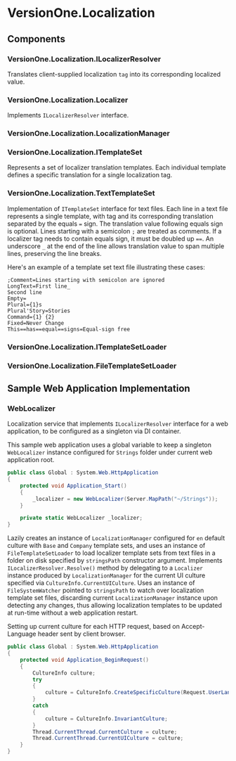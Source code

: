 VersionOne.Localization
=======================

Components
----------


### VersionOne.Localization.ILocalizerResolver

Translates client-supplied localization ```tag``` into its corresponding localized value.

### VersionOne.Localization.Localizer

Implements ```ILocalizerResolver``` interface.

### VersionOne.Localization.LocalizationManager

### VersionOne.Localization.ITemplateSet

Represents a set of localizer translation templates. Each individual template defines a specific translation for a single localization tag.

### VersionOne.Localization.TextTemplateSet

Implementation of ```ITemplateSet``` interface for text files. Each line in a text file represents a single template, with tag and its corresponding translation separated by the equals ```=``` sign. The translation value following equals sign is optional. Lines starting with a semicolon ```;``` are treated as comments. If a localizer tag needs to contain equals sign, it must be doubled up ```==```. An underscore ```_``` at the end of the line allows translation value to span multiple lines, preserving the line breaks.

Here's an example of a template set text file illustrating these cases:

```
;Comment=Lines starting with semicolon are ignored
LongText=First line_
Second line
Empty=
Plural={1}s
Plural'Story=Stories
Command={1} {2}
Fixed=Never Change
This==has==equal==signs=Equal-sign free
```

### VersionOne.Localization.ITemplateSetLoader

### VersionOne.Localization.FileTemplateSetLoader

Sample Web Application Implementation
----------------------------------

### WebLocalizer

Localization service that implements ```ILocalizerResolver``` interface for a web application, to be configured as a singleton via DI container.

This sample web application uses a global variable to keep a singleton ```WebLocalizer``` instance configured for ```Strings``` folder under current web application root.

```csharp
public class Global : System.Web.HttpApplication
{
	protected void Application_Start()
	{
		_localizer = new WebLocalizer(Server.MapPath("~/Strings"));
	}

	private static WebLocalizer _localizer;
}
```

 Lazily creates an instance of ```LocalizationManager``` configured for ```en``` default culture with ```Base``` and ```Company``` template sets, and uses an instance of ```FileTemplateSetLoader``` to load localizer template sets from text files in a folder on disk specified by ```stringsPath``` constructor argument. Implements ```ILocalizerResolver.Resolve()``` method by delegating to a ```Localizer``` instance produced by ```LocalizationManager``` for the current UI culture specified via ```CultureInfo.CurrentUICulture```. Uses an instance of ```FileSystemWatcher``` pointed to ```stringsPath``` to watch over localization template set files, discarding current ```LocalizationManager``` instance upon detecting any changes, thus allowing localization templates to be updated at run-time without a web application restart.

Setting up current culture for each HTTP request, based on Accept-Language header sent by client browser.

```csharp
public class Global : System.Web.HttpApplication
{
	protected void Application_BeginRequest()
	{
		CultureInfo culture;
		try
		{
			culture = CultureInfo.CreateSpecificCulture(Request.UserLanguages[0]);
		}
		catch
		{
			culture = CultureInfo.InvariantCulture;
		}
		Thread.CurrentThread.CurrentCulture = culture;
		Thread.CurrentThread.CurrentUICulture = culture;
	}
}
```
